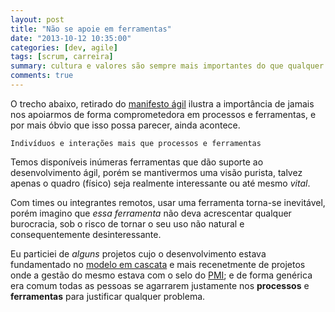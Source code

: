 ```yaml
---
layout: post 
title: "Não se apoie em ferramentas"
date: "2013-10-12 10:35:00"
categories: [dev, agile]
tags: [scrum, carreira]
summary: cultura e valores são sempre mais importantes do que qualquer ferramenta.
comments: true
---
```


O trecho abaixo, retirado do [manifesto ágil](http://agilemanifesto.org/iso/ptbr/) ilustra a importância de jamais nos apoiarmos de forma comprometedora em processos e ferramentas, e por mais óbvio que isso possa parecer, ainda acontece.

```
Indivíduos e interações mais que processos e ferramentas
```

Temos disponíveis inúmeras ferramentas que dão suporte ao desenvolvimento ágil, porém se mantivermos uma visão purista, talvez apenas o quadro (físico) seja realmente interessante ou até mesmo *vital*.

Com times ou integrantes remotos, usar uma ferramenta torna-se inevitável, porém imagino que *essa ferramenta* não deva acrescentar qualquer burocracia, sob o risco de tornar o seu uso não natural e consequentemente desinteressante.

Eu particiei de *alguns* projetos cujo o desenvolvimento estava fundamentado no [modelo em cascata](http://pt.wikipedia.org/wiki/Modelo_em_cascata) e mais recenetmente de projetos onde a gestão do mesmo estava com o selo do [PMI](http://www.pmi.org); e de forma genérica era comum todas as pessoas se agarrarem justamente nos **processos** e **ferramentas** para justificar qualquer problema.
